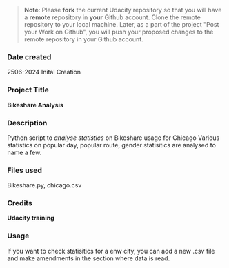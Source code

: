 >**Note**: Please **fork** the current Udacity repository so that you will have a **remote** repository in **your** Github account. Clone the remote repository to your local machine. Later, as a part of the project "Post your Work on Github", you will push your proposed changes to the remote repository in your Github account.

### Date created
2506-2024 Inital Creation

### Project Title
**Bikeshare Analysis**
### Description
Python script to _analyse statistics_ on Bikeshare usage for Chicago
Various statistics on popular day, popular route, gender statisitics are analysed to name a few.
### Files used
Bikeshare.py, chicago.csv

### Credits
**Udacity training**

### Usage
If you want to check statisitics for a enw city, you can add a new .csv file and make amendments in the section where data is read.

